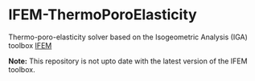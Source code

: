 # IFEM-ThermoPoroElasticity
Thermo-poro-elasticity solver based on the Isogeometric Analysis (IGA) toolbox [IFEM](https://github.com/OPM/IFEM)

**Note:** This repository is not upto date with the latest version of the IFEM toolbox.
